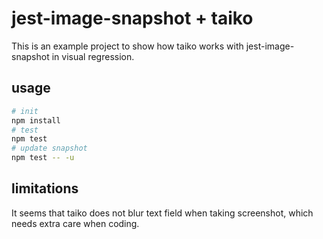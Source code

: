 jest-image-snapshot + taiko
===============================

This is an example project to show how taiko works with jest-image-snapshot
in visual regression.

## usage

```bash
# init
npm install
# test
npm test
# update snapshot
npm test -- -u
```

## limitations

It seems that taiko does not blur text field when taking screenshot, which
needs extra care when coding.
